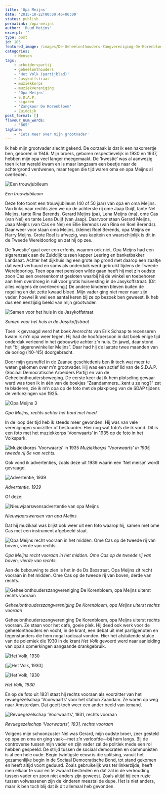 ```yaml
---
title: 'Opa Meijns'
date: '2015-10-22T00:00:46+00:00'
status: publish
permalink: /opa-meijns
author: 'Ruud Meijns'
excerpt: ''
type: post
id: 105
featured_image: /images/De-Geheelonthouders-Zangvereniging-De-Korenbloem-27-oktober-1928a.jpg
categories:
    - Mensen
tags:
    - arbeiderspartij
    - geheelonthouders
    - 'Het Volk (partijblad)'
    - Jasykoffstraat
    - muziekkorps
    - muziekvereniging
    - 'Opa Meijns'
    - S.D.A.P.
    - sigaren
    - 'Zangkoor De Korenbloem'
    - Zuiddijk
post_format: []
flavour_num_words:
    - '865'
tagline:
    - 'Iets meer over mijn grootvader'
---
```

Ik heb mijn grootvader slecht gekend. De oorzaak is dat ik een nakomertje ben, geboren in 1946. Mijn broers, geboren respectievelijk in 1930 en 1937, hebben mijn opa veel langer meegemaakt. De ‘kwestie’ was al aanwezig toen ik ter wereld kwam en is maar langzaam een beetje naar de achtergrond verdwenen, maar tegen die tijd waren oma en opa Meijns al overleden.

![Een trouwjubileum](/images/Opa-Meijns-1.jpg)

*Een trouwjubileum*

Deze foto toont een trouwjubileum (40 of 50 jaar) van opa en oma Meijns. Van links naar rechts zien we op de achterste rij ome Jaap Duijf, tante Nel Meijns, tante Rina Berends, Gerard Meijns (pa), Lena Meijns (ma), ome Cas (van Nel) en tante Lena Duijf (van Jaap). Daarvoor staan Gerard Meijns, Jaap Meijns (van Cas en Nel) en Ellie Berends (van Rina en Roel Berends). Daar weer voor staan oma Meijns, (kleine) Roel Berends, opa Meijns en Harry Meijns. Grote Roel is afwezig, was kapitein en waarschijnlijk is dit in de Tweede Wereldoorlog en zat hij op zee.

De ‘kwestie’ gaat over een erfenis, waarom ook niet. Opa Meijns had een sigarenzaak aan de Zuiddijk tussen kapper Leering en banketbakker Landsaat. Achter het dijkhuis lag een grote lap grond met daarop een zaaltje dat werd verhuurd en soms als onderduik werd gebruikt tijdens de Tweede Wereldoorlog. Toen opa met pensioen wilde gaan heeft hij met z’n oudste zoon Cas een overeenkomst gesloten waarbij hij de winkel en toebehoren aan hem overdroeg in ruil voor gratis huisvesting in de Jasykoffstraat. (Dit alles volgens de overlevering.) De andere kinderen bleven buiten de regeling en dat zette kwaad bloed. Mijn vader ging niet meer naar zijn vader, hoewel ik wel een aantal keren bij ze op bezoek ben geweest. Ik heb dus een eenzijdig beeld van mijn grootvader.

![Samen voor het huis in de Jasykoffstraat](/images/Opa-Meijns-2.jpg)

*Samen voor het huis in de Jasykoffstraat*

Toen ik gevraagd werd het boek *Averechts* van Erik Schaap te recenseren kwam ik m’n opa weer tegen. Hij had de hoofdpersoon in dat boek enige tijd onderdak verleend in het gebouwtje achter z’n huis. En jawel, daar stond het “bij sigarenwinkelier Meijns”. Daar had hij de laatste twee maanden van de oorlog (’40-’45) doorgebracht.

Door mijn gesnuffel in de Zaanse geschiedenis ben ik toch wat meer te weten gekomen over m’n grootvader. Hij was een actief lid van de S.D.A.P. (Sociaal Democratische Arbeiders Partij) en van de Geheelonthoudersbeweging. De eerste keer dat ik hem plotseling gewaar werd was toen ik in één van de boekjes “Zaandammers…kent u ze nog?” zat te bladeren, zie ik m’n opa op de foto met de plakploeg van de SDAP tijdens de verkiezingen van 1925.

![Opa Meijns 3](/images/Opa-Meijns-3.jpg)

*Opa Meijns, rechts achter het bord met hoed*

In de loop der tijd heb ik steeds meer gevonden. Hij was van vele verenigingen voorzitter of bestuurder. Hier nog wat foto’s die ik vond. Dit is een foto met het muziekkorps ‘Voorwaarts’ in 1935 op de foto in het Volkspark.

![Muziekkorps ‘Voorwaarts’ in 1935](/images/Opa-Meijns-4.jpg)
*Muziekkorps ‘Voorwaarts’ in 1935, tweede rij 6e van rechts.*

Ook vond ik advertenties, zoals deze uit 1939 waarin een ‘Net meisje’ wordt gevraagd.

![Advertentie, 1939](/images/Opa-Meijns-5.png)

*Advertentie, 1939*

Of deze:

![Nieuwjaarswensadvertentie van opa Meijns](/images/Zaans-Volksdagblad-30-12-39.png)

*Nieuwjaarswensen van opa Meijns*

Dat hij muzikaal was blijkt ook weer uit een foto waarop hij, samen met ome Cas met een instrument afgebeeld staat.

![Opa Meijns recht vooraan in het midden. Ome Cas op de tweede rij van boven, vierde van rechts.](/images/Opa-Meijns-6.jpg)

*Opa Meijns recht vooraan in het midden. Ome Cas op de tweede rij van boven, vierde van rechts.*

Aan de bebouwing te zien is het in de Ds Baxstraat. Opa Meijns zit recht vooraan in het midden. Ome Cas op de tweede rij van boven, derde van rechts.

![Geheelonthouderszangvereniging De Korenbloem, opa Meijns uiterst rechts vooraan](/images/Opa-Meijns-7.jpg)

*Geheelonthouderszangvereniging De Korenbloem, opa Meijns uiterst rechts vooraan*

Geheelonthouderszangvereniging De Korenbloem, opa Meijns uiterst rechts vooraan. Ze staan voor het café, goeie plek. Hij deed ook werk voor de geheelonthouders en vocht, in de krant, een debat uit met partijgenoten en tegenstanders die hem nogal radicaal vonden. Hier het afsluitende stukje van de polemiek die 1930 in de krant *Het Volk* gevoerd werd naar aanleiding van opa’s opmerkingen aangaande drankgebruik.

![Het Volk, 1930](/images/04-02-1930-Het-Volk-1.jpg)

[![Het Volk, 1930](/images/04-02-1930-Het-Volk-2.png)]

![Het Volk, 1930 ](/images/04-02-1930-Het-Volk-3.png)

*Het Volk, 1930*

En op de foto uit 1931 staat hij rechts vooraan als voorzitter van het revuegezelschap ‘Voorwaarts’ voor het station Zaandam. Ze waren op weg naar Amsterdam. Dat geeft toch weer een ander beeld van iemand.

![Revuegezelschap ‘Voorwaarts’, 1931, rechts vooraan](/images/Opa-Meijns-8.jpg)

*Revuegezelschap ‘Voorwaarts’, 1931, rechts vooraan*

Volgens mijn schoonzuster Nel was Gerard, mijn oudste broer, zeer gesteld op opa en oma en ging vaak—met z’n verloofde—bij hem langs. Bij de controverse tussen mijn vader en zijn vader zal de politiek mede een rol hebben gespeeld. De strijd tussen de sociaal democraten en communisten is al een hele oude. Begin twintigste eeuw is die splitsing, vanuit het gezamenlijke begin in de Sociaal Democratische Bond, tot stand gekomen en heeft altijd voort geduurd. Zoals gebruikelijk was ter linkerzijde, heeft men elkaar te vuur en te zwaard bestreden en dat zal in de verhouding tussen vader en zoon niet anders zijn geweest. Zoals altijd bij een ruzie tussen volwassenen zijn de kinderen meestal de dupe. Het is niet anders, maar ik ben toch blij dat ik dit allemaal heb gevonden.